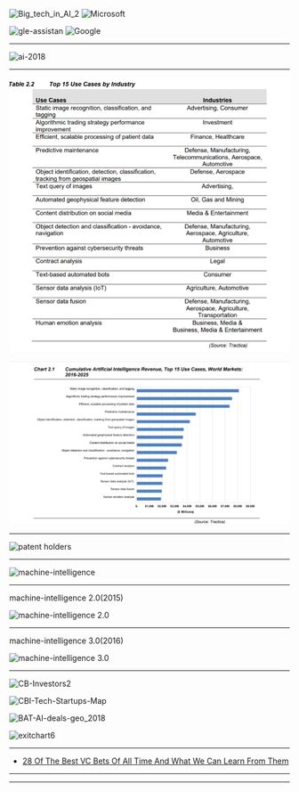 

![Big_tech_in_AI_2](https://s3.amazonaws.com/cbi-research-portal-uploads/2018/03/02151809/Big_tech_in_AI_2-884x1024.png)
![Microsoft](https://s3.amazonaws.com/cbi-research-portal-uploads/2018/03/19112631/Microsoft-Google-in-AI-1024x627.png)

![gle-assistan](https://s3.amazonaws.com/cbi-research-portal-uploads/2018/05/09154937/Google-assistant-et.png)
![Google](https://s3.amazonaws.com/cbi-research-portal-uploads/2018/03/15130102/Google-Mentions-of-Voice-1024x595.png)

-----------

![ai-2018](https://fortunedotcom.files.wordpress.com/2018/01/ai.png)


-----------

![uc](https://github.com/ci-ai/fundamentals/blob/master/use-cases/uc.PNG)

![uc_r](https://github.com/ci-ai/fundamentals/blob/master/use-cases/uc_revenue.PNG)

---------------

![patent holders](https://cbi-blog.s3.amazonaws.com/blog/wp-content/uploads/2017/04/AI_patents_startups.png)

---------------------

![machine-intelligence](https://s3.amazonaws.com/cbi-research-portal-uploads/2018/02/27121525/AI_MA_race_feb2018.png)

--------------
machine-intelligence 2.0(2015)

![machine-intelligence 2.0](https://www.techemergence.com/wp-content/uploads/2016/07/Screen-Shot-2016-07-21-at-5.24.54-PM.png)

-------------------
machine-intelligence 3.0(2016)

![machine-intelligence 3.0](https://www.techemergence.com/wp-content/uploads/2016/07/artificial-intelligence-industry-an-overview-by-segment-2.jpg)


---------------

![CB-Investors2](https://www.techemergence.com/wp-content/uploads/2016/07/CB-Investors2.png)

![CBI-Tech-Startups-Map](https://s3.amazonaws.com/cbi-research-portal-uploads/2018/01/19170900/CBI-Tech-Startups-Map.jpg)

![BAT-AI-deals-geo_2018](https://s3.amazonaws.com/cbi-research-portal-uploads/2018/04/25154530/BAT-AI-deals-geo_2018-04.png)

![exitchart6](https://s3.amazonaws.com/cbi-research-portal-uploads/2018/05/10184136/exitchart6-1024x768.jpg)

--------------

* [28 Of The Best VC Bets Of All Time And What We Can Learn From Them](https://www.cbinsights.com/research/best-venture-capital-investments/?utm_source=medium&utm_medium=referral&utm_term=syndication)



--------------



-----------


